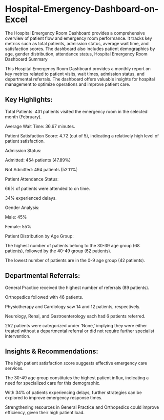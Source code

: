 # Hospital-Emergency-Dashboard-on-Excel
The Hospital Emergency Room Dashboard provides a comprehensive overview of patient flow and emergency room performance. It tracks key metrics such as total patients, admission status, average wait time, and satisfaction scores. The dashboard also includes patient demographics by age, gender distribution, attendance status, 
Hospital Emergency Room Dashboard Summary

This Hospital Emergency Room Dashboard provides a monthly report on key metrics related to patient visits, wait times, admission status, and departmental referrals. The dashboard offers valuable insights for hospital management to optimize operations and improve patient care.

## Key Highlights:

Total Patients: 431 patients visited the emergency room in the selected month (February).

Average Wait Time: 36.67 minutes.

Patient Satisfaction Score: 4.72 (out of 5), indicating a relatively high level of patient satisfaction.

Admission Status:

Admitted: 454 patients (47.89%)

Not Admitted: 494 patients (52.11%)

Patient Attendance Status:

66% of patients were attended to on time.

34% experienced delays.

Gender Analysis:

Male: 45%

Female: 55%

Patient Distribution by Age Group:

The highest number of patients belong to the 30-39 age group (68 patients), followed by the 40-49 group (62 patients).

The lowest number of patients are in the 0-9 age group (42 patients).

## Departmental Referrals:

General Practice received the highest number of referrals (89 patients).

Orthopedics followed with 46 patients.

Physiotherapy and Cardiology saw 14 and 12 patients, respectively.

Neurology, Renal, and Gastroenterology each had 6 patients referred.

252 patients were categorized under 'None,' implying they were either treated without a departmental referral or did not require further specialist intervention.

## Insights & Recommendations:

The high patient satisfaction score suggests effective emergency care services.

The 30-49 age group constitutes the highest patient influx, indicating a need for specialized care for this demographic.

With 34% of patients experiencing delays, further strategies can be explored to improve emergency response times.

Strengthening resources in General Practice and Orthopedics could improve efficiency, given their high patient load.
